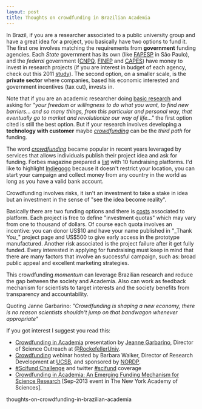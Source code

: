 ```yaml
---	
layout: post
title: Thoughts on crowdfunding in Brazilian Academia 
---
```


In Brazil, if you are a researcher associated to a public university group and have a great idea for a project, you basically have two options to fund it. The first one involves matching the requirements from **government** funding agencies. Each _State_ government has its own (like [FAPESP](http://www.fapesp.br/en/) in São Paulo), and the _federal_ government ([CNPQ](http://www.cnpq.br/), [FINEP](http://www.finep.gov.br/) and [CAPES](http://www.capes.gov.br/)) have money to invest in research projects (if you are interest in budget of each agency, check out this 2011 [study](http://ri.ufabc.edu.br/old/images/pdf/funding-agencies.pdf)). The second option, on a smaller scale, is the **private sector** where companies, based his economic interested and government incentives (tax cut), invests in.

Note that if you are an academic researcher doing [basic research](http://en.wikipedia.org/wiki/Basic_research) and asking for _"your freedom or willingness to do what you want, to find new barriers... and so many things, from this particular and personal way, that eventually go to market and revolutionize our way of life..."_ the first option cited is still the best option. But if your research involves developing a **technology with customer** maybe _[crowdfunding](http://en.wikipedia.org/wiki/Crowdfunding)_ can be the _third path_ for funding. 

The word _[crowdfunding](http://en.wikipedia.org/wiki/Crowdfunding)_ became popular in recent years leveraged by services that allows individuals publish their project idea and ask for funding. Forbes magazine prepared a [list](http://www.forbes.com/sites/chancebarnett/2013/05/08/top-10-crowdfunding-sites-for-fundraising/) with 10 fundraising platforms. I'd like to highlight [Indiegogo](http://www.indiegogo.com/) because it doesn't restrict your location, you can start your campaign and collect money from any country in the world as long as you have a valid bank account.

Crowdfunding involves risks, it isn't an investment to take a stake in idea but an investment in the sense of "see the idea become reality".


Basically there are two funding options and there is [costs](http://www.indiegogo.com/how-pricing-works-on-indiegogo) associated to platform. Each project is free to define "investment quotas" which may vary from one to thousand of dollars. Of course each quota involves an incentive: you can donor US$10 and have your name published in "_Thank You_" project page and US$500 to give early access in the prototype manufactured. Another risk associated is the project failure after it get fully funded. Every interested in applying for fundraising must keep in mind that there are many factors that involve an successful campaign, such as: broad public appeal and excellent marketing strategies. 


This crowdfunding _momentum_ can leverage Brazilian research and reduce the gap between the society and Academia. Also can work as feedback mechanism for scientists to target interests and the society benefits from transparency and accountability.

Quoting Janne Garbarino: _"Crowdfunding is shaping a new economy, there is no reason scientists shouldn't jump on that bandwagon whenever appropriate"_


If you got interest I suggest you read this: 

- [Crowdfunding in Academia](http://prezi.com/ylwk3ikluz2o/crowdfunding-in-academia/) presentation by [Jeanne Garbarino](https://twitter.com/JeanneGarb), Director of Science Outreach at [@RockefellerUniv](http://twitter.comRockefellerUniv).
- [Crowdfunding](http://www.nordp.org/crowdfunding-webinar) webinar hosted by Barbara Walker, Director of Research Development at [UCSB](http://www.ucsb.edu/), and sponsored by [NORDP](http://www.nordp.org/effectivepractices).
- [#Scifund Challenge](http://scifundchallenge.org/) and twitter [#scifund](https://twitter.com/search?q=%23SciFund&src=hash) coverage
- [Crowdfunding in Academia: An Emerging Funding Mechanism for Science Research](http://www.nyas.org/events/Detail.aspx?cid=4e2a3b57-5854-49ab-9714-cb0b04ce9c3a) [Sep-2013 event in The New York Academy of Sciences].



thoughts-on-crowdfunding-in-brazilian-academia



